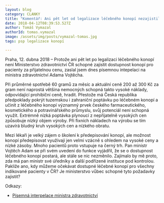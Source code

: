 ```yaml
---
layout: blog
category: CLANKY
title: "Komentář: Ani pět let od legalizace léčebného konopí nezajistil rezort zdravotnictví jeho dostupnost, říká Pirát Tomáš Vymazal"
date: 2018-04-12T08:39:53.527Z
author: Tomáš Vymazal
authorId: tomas.vymazal
image: /assets/img/posts/vymazal-tomas.jpg
tags: psp legalizace konopí

---
```


Praha, 12. dubna 2018 – Protože ani pět let po legalizaci léčebného konopí není Ministerstvo zdravotnictví ČR schopné zajistit dostupnost konopí pro pacienty za přijatelnou cenu, zaslal jsem dnes písemnou intepelaci na ministra zdravotnictví Adama Vojtěcha.

Při průměrné spotřebě 60 gramů za měsíc a aktuální ceně 200 až 300 Kč za gram není naprostá většina nemocných schopná takto vysoké náklady, odpovídající prohibiční ceně, hradit. Přestože má Česká republika předpoklady pokrýt tuzemskou i zahraniční poptávku po léčebném konopí a učinit z léčebného konopí významný prvek českého farmaceutického, kosmetického a potravinářského průmyslu, svůj potenciál není schopná využít. Extrémně nízká poptávka plynoucí z nepřijatelně vysokých cen způsobuje nízký objem výroby. Při fixních nákladech na výrobu se tím uzavírá bludný kruh vysokých cen a nízkého obratu.

Mezi lékaři je velký zájem o školení k předepisování konopí, ale možnost konopí předepisovat využívají jen velmi vzácně s ohledem na vysoké ceny a nízké zásoby. Mnoho pacientů proto vstupuje na černý trh. Pan ministr Vojtěch Adam se při svém uvedení do funkce vyjádřil, že se o dostupnost léčebného konopí postará, ale stále se nic nezměnilo. Zajímalo by mě proto, zda má pan ministr své úředníky a další podřízené instituce pod kontrolou. Pakliže ano, kdy můžeme očekávat dostupné léčebné konopí pro všechny indikované pacienty v ČR? Je ministerstvo vůbec schopné tyto požadavky zajistit?

Odkazy:
* [Písemná interpelace ministra zdravotnictví](https://pirati.cz/assets/pdf/interpelace_ministra_zdravotnictvi_dostupnost_lecebneho_konopi.pdf)
